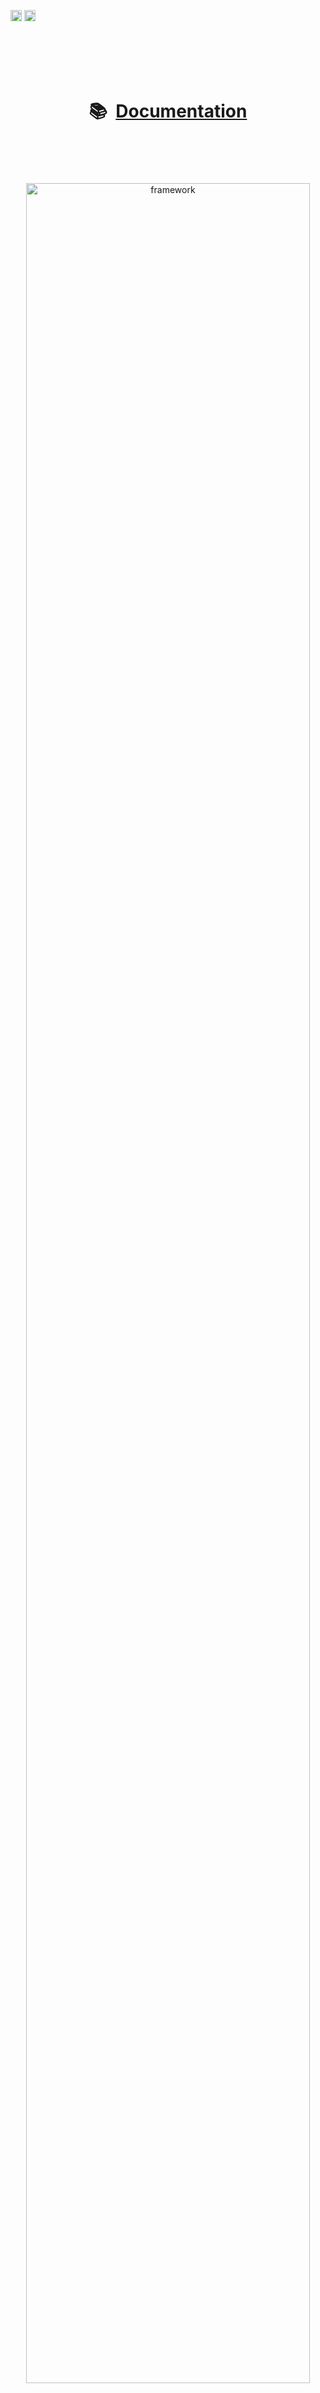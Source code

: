 <!-- 
	This page is formatted for GitHub's markdown renderer 
	Not that GitHub does not allow for inline style or <script> tags.

	Removing banner for now
	![AIQC (wide)](https://raw.githubusercontent.com/aiqc/aiqc/main/docs/images/aiqc_logo_banner_controlroom.png)
-->

<a href="https://badge.fury.io/py/aiqc"><img src="https://badge.fury.io/py/aiqc.svg" alt="PyPI version" height="18"></a>
<a href="https://aiqc.readthedocs.io"> <img src="https://readthedocs.org/projects/aiqc/badge/?version=latest" alt="docs status" height="18"></a>

</br></br></br></br>
<h1 align='center'>📚&nbsp;&nbsp;<a href="https://aiqc.readthedocs.io/">Documentation</a></h1>
</br></br></br></br>

<center>
	<a href="https://aiqc.readthedocs.io/">
		<img src="https://raw.githubusercontent.com/aiqc/aiqc/main/docs/images/framework_feb23.png" width="95%" alt="framework"/>
	</a>
</center>
</br></br></br></br>
